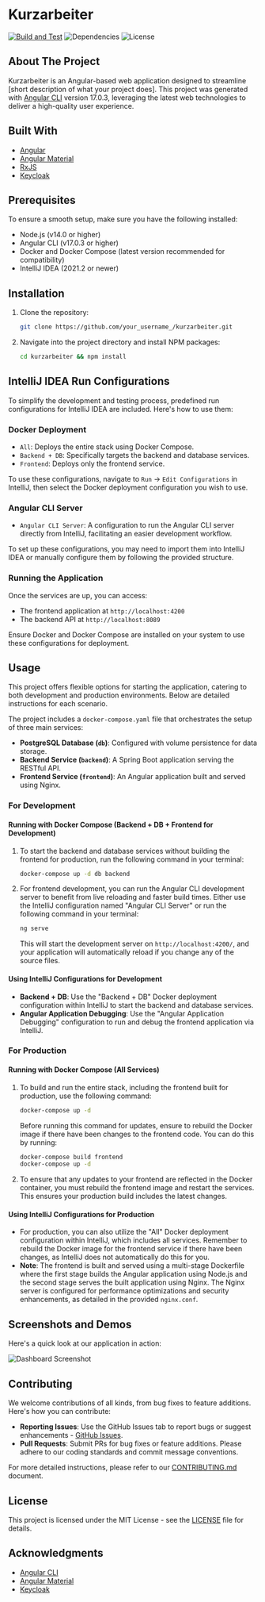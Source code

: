 # Kurzarbeiter

[![Build and Test](https://github.com/wzsaz/Kurzarbeiter/actions/workflows/pipeline-build-test.yml/badge.svg)](https://github.com/wzsaz/Kurzarbeiter/actions/workflows/pipeline-build-test.yml)
![Dependencies](https://img.shields.io/badge/dependencies-up%20to%20date-brightgreen)
![License](https://img.shields.io/badge/license-MIT-green)

## About The Project

Kurzarbeiter is an Angular-based web application designed to streamline [short description of what your project does]. This project was generated with [Angular CLI](https://github.com/angular/angular-cli) version 17.0.3, leveraging the latest web technologies to deliver a high-quality user experience.

## Built With

- [Angular](https://angular.io/)
- [Angular Material](https://material.angular.io/)
- [RxJS](https://rxjs.dev/)
- [Keycloak](https://www.keycloak.org/)

## Prerequisites

To ensure a smooth setup, make sure you have the following installed:

- Node.js (v14.0 or higher)
- Angular CLI (v17.0.3 or higher)
- Docker and Docker Compose (latest version recommended for compatibility)
- IntelliJ IDEA (2021.2 or newer)

## Installation

1. Clone the repository:

   ```sh
   git clone https://github.com/your_username_/kurzarbeiter.git
   ```

2. Navigate into the project directory and install NPM packages:

   ```sh
   cd kurzarbeiter && npm install
   ```

## IntelliJ IDEA Run Configurations

To simplify the development and testing process, predefined run configurations for IntelliJ IDEA are included. Here's how to use them:

### Docker Deployment

- `All`: Deploys the entire stack using Docker Compose.
- `Backend + DB`: Specifically targets the backend and database services.
- `Frontend`: Deploys only the frontend service.

To use these configurations, navigate to `Run` -> `Edit Configurations` in IntelliJ, then select the Docker deployment configuration you wish to use.

### Angular CLI Server

- `Angular CLI Server`: A configuration to run the Angular CLI server directly from IntelliJ, facilitating an easier development workflow.

To set up these configurations, you may need to import them into IntelliJ IDEA or manually configure them by following the provided structure.

### Running the Application

Once the services are up, you can access:

- The frontend application at `http://localhost:4200`
- The backend API at `http://localhost:8089`

Ensure Docker and Docker Compose are installed on your system to use these configurations for deployment.

## Usage

This project offers flexible options for starting the application, catering to both development and production environments. Below are detailed instructions for each scenario.

The project includes a `docker-compose.yaml` file that orchestrates the setup of three main services:

- **PostgreSQL Database (`db`)**: Configured with volume persistence for data storage.
- **Backend Service (`backend`)**: A Spring Boot application serving the RESTful API.
- **Frontend Service (`frontend`)**: An Angular application built and served using Nginx.


### For Development

#### Running with Docker Compose (Backend + DB + Frontend for Development)

1. To start the backend and database services without building the frontend for production, run the following command in your terminal:

   ```bash
   docker-compose up -d db backend
   ```

2. For frontend development, you can run the Angular CLI development server to benefit from live reloading and faster build times. Either use the IntelliJ configuration named "Angular CLI Server" or run the following command in your terminal:

   ```bash
   ng serve
   ```

   This will start the development server on `http://localhost:4200/`, and your application will automatically reload if you change any of the source files.

#### Using IntelliJ Configurations for Development

- **Backend + DB**: Use the "Backend + DB" Docker deployment configuration within IntelliJ to start the backend and database services.
- **Angular Application Debugging**: Use the "Angular Application Debugging" configuration to run and debug the frontend application via IntelliJ.

### For Production

#### Running with Docker Compose (All Services)

1. To build and run the entire stack, including the frontend built for production, use the following command:

   ```bash
   docker-compose up -d
   ```

   Before running this command for updates, ensure to rebuild the Docker image if there have been changes to the frontend code. You can do this by running:

   ```bash
   docker-compose build frontend
   docker-compose up -d
   ```

2. To ensure that any updates to your frontend are reflected in the Docker container, you must rebuild the frontend image and restart the services. This ensures your production build includes the latest changes.

#### Using IntelliJ Configurations for Production

- For production, you can also utilize the "All" Docker deployment configuration within IntelliJ, which includes all services. Remember to rebuild the Docker image for the frontend service if there have been changes, as IntelliJ does not automatically do this for you.
- **Note**: The frontend is built and served using a multi-stage Dockerfile where the first stage builds the Angular application using Node.js and the second stage serves the built application using Nginx. The Nginx server is configured for performance optimizations and security enhancements, as detailed in the provided `nginx.conf`.

## Screenshots and Demos

Here's a quick look at our application in action:

![Dashboard Screenshot](link-to-screenshot.png)

## Contributing

We welcome contributions of all kinds, from bug fixes to feature additions. Here's how you can contribute:

- **Reporting Issues**: Use the GitHub Issues tab to report bugs or suggest enhancements - [GitHub Issues](https://github.com/wzsaz/kurzarbeiter/issues).
- **Pull Requests**: Submit PRs for bug fixes or feature additions. Please adhere to our coding standards and commit message conventions.

For more detailed instructions, please refer to our [CONTRIBUTING.md](CONTRIBUTING.md) document.

## License

This project is licensed under the MIT License - see the [LICENSE](https://github.com/your_username_/kurzarbeiter/blob/main/LICENSE) file for details.

## Acknowledgments

- [Angular CLI](https://github.com/angular/angular-cli)
- [Angular Material](https://material.angular.io/)
- [Keycloak](https://www.keycloak.org/)

